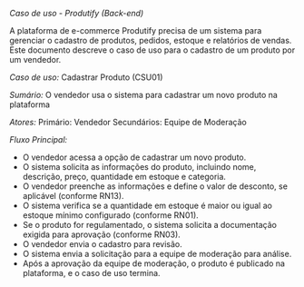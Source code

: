 *Caso de uso - Produtify (Back-end)*

  A plataforma de e-commerce Produtify precisa de um sistema para gerenciar o cadastro de produtos, pedidos, estoque e relatórios de vendas. Este documento descreve o caso de uso para o cadastro de um produto por um vendedor.

*Caso de uso:* Cadastrar Produto (CSU01)

*Sumário:* O vendedor usa o sistema para cadastrar um novo produto na plataforma

*Atores:*
  Primário:  Vendedor
  Secundários:  Equipe de Moderação

*Fluxo Principal:*
  - O vendedor acessa a opção de cadastrar um novo produto.
  - O sistema solicita as informações do produto, incluindo nome, descrição, preço, quantidade em estoque e categoria.
  - O vendedor preenche as informações e define o valor de desconto, se aplicável (conforme RN13).
  - O sistema verifica se a quantidade em estoque é maior ou igual ao estoque mínimo configurado (conforme RN01).
  - Se o produto for regulamentado, o sistema solicita a documentação exigida para aprovação (conforme RN03).
  - O vendedor envia o cadastro para revisão.
  - O sistema envia a solicitação para a equipe de moderação para análise.
  - Após a aprovação da equipe de moderação, o produto é publicado na plataforma, e o caso de uso termina.


